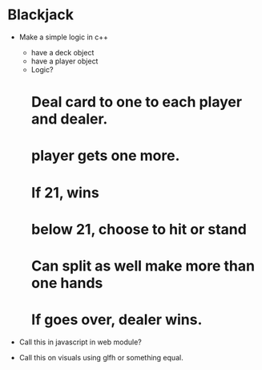 # Blackjack

- Make a simple logic in c++

  - have a deck object
  - have a player object
  - Logic?
    # Deal card to one to each player and dealer.
    # player gets one more.
    # If 21, wins
    # below 21, choose to hit or stand
    # Can split as well make more than one hands
    # If goes over, dealer wins.

- Call this in javascript in web module?
- Call this on visuals using glfh or something equal.
